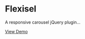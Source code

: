 Flexisel
========

A responsive carousel jQuery plugin...

[View Demo](http://9bitstudios.github.com/flexisel/)

